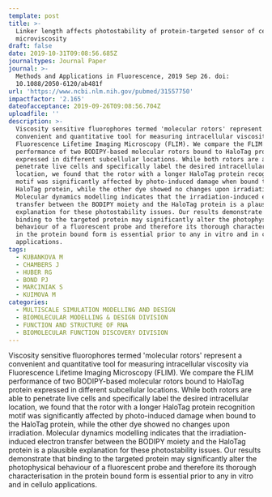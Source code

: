 ```yaml
---
template: post
title: >-
  Linker length affects photostability of protein-targeted sensor of cellular
  microviscosity
draft: false
date: 2019-10-31T09:08:56.685Z
journaltypes: Journal Paper
journal: >-
  Methods and Applications in Fluorescence, 2019 Sep 26. doi:
  10.1088/2050-6120/ab481f
url: 'https://www.ncbi.nlm.nih.gov/pubmed/31557750'
impactfactor: '2.165'
dateofacceptance: 2019-09-26T09:08:56.704Z
uploadfile: ''
description: >-
  Viscosity sensitive fluorophores termed 'molecular rotors' represent a
  convenient and quantitative tool for measuring intracellular viscosity via
  Fluorescence Lifetime Imaging Microscopy (FLIM). We compare the FLIM
  performance of two BODIPY-based molecular rotors bound to HaloTag protein
  expressed in different subcellular locations. While both rotors are able to
  penetrate live cells and specifically label the desired intracellular
  location, we found that the rotor with a longer HaloTag protein recognition
  motif was significantly affected by photo-induced damage when bound to the
  HaloTag protein, while the other dye showed no changes upon irradiation.
  Molecular dynamics modelling indicates that the irradiation-induced electron
  transfer between the BODIPY moiety and the HaloTag protein is a plausible
  explanation for these photostability issues. Our results demonstrate that
  binding to the targeted protein may significantly alter the photophysical
  behaviour of a fluorescent probe and therefore its thorough characterisation
  in the protein bound form is essential prior to any in vitro and in cellulo
  applications.
tags:
  - KUBANKOVA M
  - CHAMBERS J
  - HUBER RG
  - BOND PJ
  - MARCINIAK S
  - KUIMOVA M
categories:
  - MULTISCALE SIMULATION MODELLING AND DESIGN
  - BIOMOLECULAR MODELLING & DESIGN DIVISION
  - FUNCTION AND STRUCTURE OF RNA
  - BIOMOLECULAR FUNCTION DISCOVERY DIVISION
---
```

Viscosity sensitive fluorophores termed 'molecular rotors' represent a convenient and quantitative tool for measuring intracellular viscosity via Fluorescence Lifetime Imaging Microscopy (FLIM). We compare the FLIM performance of two BODIPY-based molecular rotors bound to HaloTag protein expressed in different subcellular locations. While both rotors are able to penetrate live cells and specifically label the desired intracellular location, we found that the rotor with a longer HaloTag protein recognition motif was significantly affected by photo-induced damage when bound to the HaloTag protein, while the other dye showed no changes upon irradiation. Molecular dynamics modelling indicates that the irradiation-induced electron transfer between the BODIPY moiety and the HaloTag protein is a plausible explanation for these photostability issues. Our results demonstrate that binding to the targeted protein may significantly alter the photophysical behaviour of a fluorescent probe and therefore its thorough characterisation in the protein bound form is essential prior to any in vitro and in cellulo applications.
